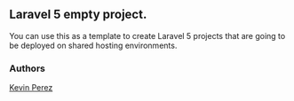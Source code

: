 ## Laravel 5 empty project.

You can use this as a template to create Laravel 5 projects that are
going to be deployed on shared hosting environments.

### Authors

[Kevin Perez](https://github.com/kevindperezm)

